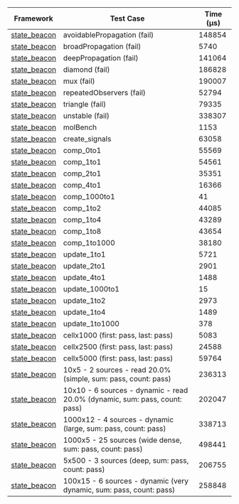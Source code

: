 | Framework | Test Case | Time (μs) |
| --- | --- | --- |
| [state_beacon](https://github.com/jinyus/dart_beacon) | avoidablePropagation (fail) | 148854 |
| [state_beacon](https://github.com/jinyus/dart_beacon) | broadPropagation (fail) | 5740 |
| [state_beacon](https://github.com/jinyus/dart_beacon) | deepPropagation (fail) | 141064 |
| [state_beacon](https://github.com/jinyus/dart_beacon) | diamond (fail) | 186828 |
| [state_beacon](https://github.com/jinyus/dart_beacon) | mux (fail) | 190007 |
| [state_beacon](https://github.com/jinyus/dart_beacon) | repeatedObservers (fail) | 52794 |
| [state_beacon](https://github.com/jinyus/dart_beacon) | triangle (fail) | 79335 |
| [state_beacon](https://github.com/jinyus/dart_beacon) | unstable (fail) | 338307 |
| [state_beacon](https://github.com/jinyus/dart_beacon) | molBench | 1153 |
| [state_beacon](https://github.com/jinyus/dart_beacon) | create_signals | 63058 |
| [state_beacon](https://github.com/jinyus/dart_beacon) | comp_0to1 | 55569 |
| [state_beacon](https://github.com/jinyus/dart_beacon) | comp_1to1 | 54561 |
| [state_beacon](https://github.com/jinyus/dart_beacon) | comp_2to1 | 35351 |
| [state_beacon](https://github.com/jinyus/dart_beacon) | comp_4to1 | 16366 |
| [state_beacon](https://github.com/jinyus/dart_beacon) | comp_1000to1 | 41 |
| [state_beacon](https://github.com/jinyus/dart_beacon) | comp_1to2 | 44085 |
| [state_beacon](https://github.com/jinyus/dart_beacon) | comp_1to4 | 43289 |
| [state_beacon](https://github.com/jinyus/dart_beacon) | comp_1to8 | 43654 |
| [state_beacon](https://github.com/jinyus/dart_beacon) | comp_1to1000 | 38180 |
| [state_beacon](https://github.com/jinyus/dart_beacon) | update_1to1 | 5721 |
| [state_beacon](https://github.com/jinyus/dart_beacon) | update_2to1 | 2901 |
| [state_beacon](https://github.com/jinyus/dart_beacon) | update_4to1 | 1488 |
| [state_beacon](https://github.com/jinyus/dart_beacon) | update_1000to1 | 15 |
| [state_beacon](https://github.com/jinyus/dart_beacon) | update_1to2 | 2973 |
| [state_beacon](https://github.com/jinyus/dart_beacon) | update_1to4 | 1489 |
| [state_beacon](https://github.com/jinyus/dart_beacon) | update_1to1000 | 378 |
| [state_beacon](https://github.com/jinyus/dart_beacon) | cellx1000 (first: pass, last: pass) | 5083 |
| [state_beacon](https://github.com/jinyus/dart_beacon) | cellx2500 (first: pass, last: pass) | 24588 |
| [state_beacon](https://github.com/jinyus/dart_beacon) | cellx5000 (first: pass, last: pass) | 59764 |
| [state_beacon](https://github.com/jinyus/dart_beacon) | 10x5 - 2 sources - read 20.0% (simple, sum: pass, count: pass) | 236313 |
| [state_beacon](https://github.com/jinyus/dart_beacon) | 10x10 - 6 sources - dynamic - read 20.0% (dynamic, sum: pass, count: pass) | 202047 |
| [state_beacon](https://github.com/jinyus/dart_beacon) | 1000x12 - 4 sources - dynamic (large, sum: pass, count: pass) | 338713 |
| [state_beacon](https://github.com/jinyus/dart_beacon) | 1000x5 - 25 sources (wide dense, sum: pass, count: pass) | 498441 |
| [state_beacon](https://github.com/jinyus/dart_beacon) | 5x500 - 3 sources (deep, sum: pass, count: pass) | 206755 |
| [state_beacon](https://github.com/jinyus/dart_beacon) | 100x15 - 6 sources - dynamic (very dynamic, sum: pass, count: pass) | 258848 |

